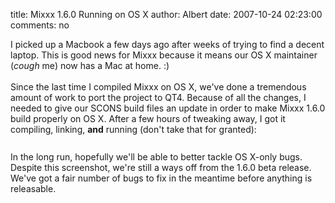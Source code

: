 title: Mixxx 1.6.0 Running on OS X
author: Albert
date: 2007-10-24 02:23:00
comments: no

I picked up a Macbook a few days ago after weeks of trying to find a decent laptop. This is good news for Mixxx because it means our OS X maintainer (*cough* me) now has a Mac at home. :)<br />
<br />
Since the last time I compiled Mixxx on OS X, we've done a tremendous amount of work to port the project to QT4. Because of all the changes, I needed to give our SCONS build files an update in order to make Mixxx 1.6.0 build properly on OS X. After a few hours of tweaking away, I got it compiling, linking, <span style="font-weight: bold;">and</span>
 running (don't take that for granted):<br />
<br />
<a onblur="try {parent.deselectBloggerImageGracefully();} catch(e) {}" href="{% static '/static/images/news/Picture-3.png' %}"><img style="margin: 0px auto 10px; display: block; text-align: center; cursor: pointer;" src="{% static '/static/images/news/Picture-3.png' %}" alt="" id="BLOGGER_PHOTO_ID_5124724854553470482" border="0" />
</a>
In the long run, hopefully we'll be able to better tackle OS X-only bugs. Despite this screenshot, we're still a ways off from the 1.6.0 beta release. We've got a fair number of bugs to fix in the meantime before anything is releasable.
